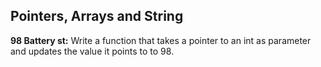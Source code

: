 ## Pointers, Arrays and String
**98 Battery st:** Write a function that takes a pointer to an int as parameter and updates the value it points to to 98.
